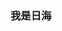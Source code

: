 ### 我是日海

<!--
**rihaiblog/rihaiblog** is a ✨ _special_ ✨ repository because its `README.md` (this file) appears on your GitHub profile.

Here are some ideas to get you started:

- 🔭 正在学习前端~
- 🌱 暂无！！！
- 👯 暂无！！！
- 🤔 暂无！！！
- 💬 QQ:865067217
- 📫暂无！！！
- 😄 暂无！！！
- ⚡ 暂无！！！
-->
